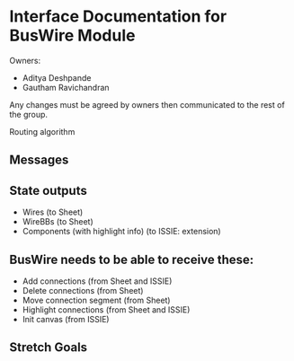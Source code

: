 # Interface Documentation for BusWire Module

Owners:
 - Aditya Deshpande
 - Gautham Ravichandran

Any changes must be agreed by owners then communicated to the rest of the group.

Routing algorithm



## Messages


## State outputs
 - Wires (to Sheet)
 - WireBBs (to Sheet)
 - Components (with highlight info) (to ISSIE: extension)

## BusWire needs to be able to receive these:
 - Add connections (from Sheet and ISSIE)
 - Delete connections (from Sheet)
 - Move connection segment (from Sheet)
 - Highlight connections (from Sheet and ISSIE)
 - Init canvas (from ISSIE)

 ## Stretch Goals

